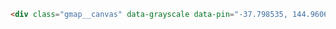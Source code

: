 ```html
<div class="gmap__canvas" data-grayscale data-pin="-37.798535, 144.960605" data-latlng="-37.798535, 144.960605"></div>
```
<div class="gmap__canvas" data-grayscale data-pin="-37.798535, 144.960605" data-latlng="-37.798535, 144.960605"></div>
